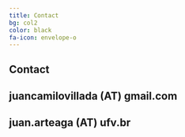 ```yaml
---
title: Contact
bg: col2
color: black 
fa-icon: envelope-o
---
```


## Contact

## **juancamilovillada** (AT) **gmail.com**
## **juan.arteaga** (AT) **ufv.br**



<a href="https://www.researchgate.net/profile/Juan_Villada" target="_blank"><i class="ai ai-google-scholar-square ai-3x"></i></a>
<a href="https://twitter.com/Jn_Villada" target="_blank"><i class="fa fa-twitter fa-3x"></i></a>
<a href="https://github.com/pimentel" target="_blank"><i class="fa fa-github fa-3x"></i></a>
<a href="https://www.linkedin.com/in/haroldpimentel" target="_blank"><i class="fa fa-linkedin fa-3x"></i></a>